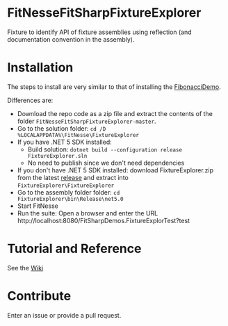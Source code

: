 # FitNesseFitSharpFixtureExplorer
Fixture to identify API of fixture assemblies using reflection (and documentation convention in the assembly).

# Installation
The steps to install are very similar to that of installing the [FibonacciDemo](../../../FitNesseFitSharpFibonacciDemo).

Differences are:
* Download the repo code as a zip file and extract the contents of the folder `FitNesseFitSharpFixtureExplorer-master`. 
* Go to the solution folder: `cd /D %LOCALAPPDATA%\FitNesse\FixtureExplorer`
* If you have .NET 5 SDK installed:
    * Build solution: `dotnet build --configuration release FixtureExplorer.sln`
    * No need to publish since we don't need dependencies
* If you don't have .NET 5 SDK installed: download FixtureExplorer.zip from the latest [release](../../releases) and extract into `FixtureExplorer\FixtureExplorer`
* Go to the assembly folder folder: `cd FixtureExplorer\bin\Release\net5.0`
* Start FitNesse
* Run the suite: Open a browser and enter the URL http://localhost:8080/FitSharpDemos.FixtureExplorTest?test

# Tutorial and Reference
See the [Wiki](../../wiki)

# Contribute
Enter an issue or provide a pull request. 
